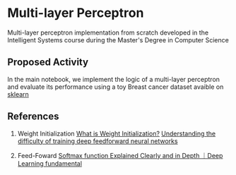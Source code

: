 # Multi-layer Perceptron

Multi-layer perceptron implementation from scratch developed in the Intelligent Systems course during the Master's Degree in Computer Science

## Proposed Activity

In the main notebook, we implement the logic of a multi-layer perceptron and evaluate its performance using a toy Breast cancer dataset avaible on [sklearn](https://scikit-learn.org/stable/modules/generated/sklearn.datasets.load_breast_cancer.html#sklearn.datasets.load_breast_cancer)

## References

1. Weight Initialization
[What is Weight Initialization?](https://medium.com/@francescofranco_39234/what-is-weight-initialization-a58606f62513)
[Understanding the difficulty of training deep feedforward neural networks](http://proceedings.mlr.press/v9/glorot10a)

2. Feed-Foward
[Softmax function Explained Clearly and in Depth ｜Deep Learning fundamental](https://medium.com/@sue_nlp/what-is-the-softmax-function-used-in-deep-learning-illustrated-in-an-easy-to-understand-way-8b937fe13d49)
